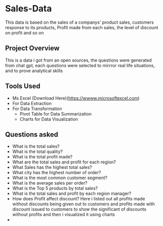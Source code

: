 # Sales-Data
This data is based on the sales of a companys' product sales, customers response to its products, Profit made from each sales, the level of discount on profit and so on

## Project Overview
This is a data i got from an open sources, the questions were generated from chat gpt, each questions were selected to mirrror real life situations, and to prove analytical skills

## Tools Used
- Ms Excel (Download Here)(https://wwww.microsoftexcel.com)
- For Data Extraction
- For Data Transformation
  - Pivot Table for Data Summarization
  - Charts for Data Visualization
 
## Questions asked
- What is the total sales?
- What is the total quality?
- What is the total profit made?
- What are the total sales and profit for each region?
- What Sales has the highest total sales?
- What city has the highest number of order?
- What is the most common customer segment?
- What is the average sales per order?
- What is the Top 5 products by total sales?
- What is the total sales and profit by each region manager?
- How does Profit affect discount? Here i listed out all profits made without discounts being given out to customers and profits made with discount issued to customers to show the significant of discounts without profits and then i visualized it using charts
- 
